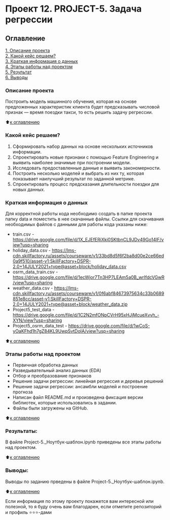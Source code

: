 # Проект 12. PROJECT-5. Задача регрессии

## Оглавление  
[1. Описание проекта](.README.md#Описание-проекта)  
[2. Какой кейс решаем?](.README.md#Какой-кейс-решаем)  
[3. Краткая информация о данных](.README.md#Краткая-информация-о-данных)  
[4. Этапы работы над проектом](.README.md#Этапы-работы-над-проектом)  
[5. Результат](.README.md#Результат)    
[6. Выводы](.README.md#Выводы) 

### Описание проекта
Построить модель машинного обучения, которая на основе предложенных характеристик клиента будет предсказывать числовой признак — время поездки такси, то есть решить задачу регрессии.

:arrow_up:[к оглавлению](_)


### Какой кейс решаем?
1. Сформировать набор данных на основе нескольких источников информации.
2. Спроектировать новые признаки с помощью Feature Engineering и выявить наиболее значимые при построении модели.
3. Исследовать предоставленные данные и выявить закономерности.
4. Построить несколько моделей и выбрать из них ту, которая показывает наилучший результат по заданной метрике.
5. Спроектировать процесс предсказания длительности поездки для новых данных.


### Краткая информация о данных
Для корректной работы кода необходимо создать в папке проекта папку data и поместить в нее скачанные файлы.
Ссылки для скачивания необходимых файлов с данными для работы кода указаны ниже:
- train.csv - https://drive.google.com/file/d/1X_EJEfERiXki0SKtbnCL9JDv49Go14lF/view?usp=sharing
- holiday_data.csv - https://lms-cdn.skillfactory.ru/assets/courseware/v1/33bd8d5f6f2ba8d00e2ce66ed0a9f510/asset-v1:SkillFactory+DSPR-2.0+14JULY2021+type@asset+block/holiday_data.csv
- osrm_data_train.csv - https://drive.google.com/file/d/1ecWjor7Tn3HP7LEAm5a0B_wrIfdcVGwR/view?usp=sharing
- weather_data.csv - https://lms-cdn.skillfactory.ru/assets/courseware/v1/0f6abf84673975634c33b0689851e8cc/asset-v1:SkillFactory+DSPR-2.0+14JULY2021+type@asset+block/weather_data.zip
- Project5_test_data - https://drive.google.com/file/d/1C2N2mfONpCVrH95xHJjMcueXvvh_-XYN/view?usp=sharing
- Project5_osrm_data_test - https://drive.google.com/file/d/1wCoS-yOaKFhd1h7gZ84KL9UwpSvtDoIA/view?usp=sharing


:arrow_up:[к оглавлению](.README.md#Оглавление)


### Этапы работы над проектом
- Первичная обработка данных
- Разведывательный анализ данных (EDA)
- Отбор и преобразование признаков
- Решение задачи регрессии: линейная регрессия и деревья решений
- Решение задачи регрессии: ансамбли моделей и построение прогноза 
- Написан файл README.md и произведена фиксация версии библиотек, которые использовались в задании.
- Файлы были загружены на GitHub.

:arrow_up:[к оглавлению](.README.md#Оглавление)


### Результаты:
В файле Project-5._Ноутбук-шаблон.ipynb приведены все этапы работы над проектом.

:arrow_up:[к оглавлению](.README.md#Оглавление)


### Выводы:
Выводы по заданию прведены в файле Project-5._Ноутбук-шаблон.ipynb.

:arrow_up:[к оглавлению](.README.md#Оглавление)


Если информация по этому проекту покажется вам интересной или полезной, то я буду очень вам благодарен, если отметите репозиторий и профиль ⭐️⭐️⭐️-дами